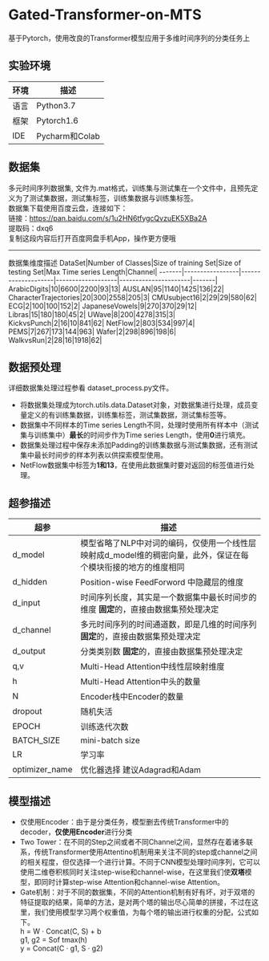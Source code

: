 # Gated-Transformer-on-MTS
基于Pytorch，使用改良的Transformer模型应用于多维时间序列的分类任务上

## 实验环境
环境|描述|
---|---------|
语言|Python3.7|
框架|Pytorch1.6|
IDE|Pycharm和Colab|

## 数据集
多元时间序列数据集, 文件为.mat格式，训练集与测试集在一个文件中，且预先定义为了测试集数据，测试集标签，训练集数据与训练集标签。 <br>
数据集下载使用百度云盘，连接如下：<br>
  链接：https://pan.baidu.com/s/1u2HN6tfygcQvzuEK5XBa2A <br> 
  提取码：dxq6 <br>
  复制这段内容后打开百度网盘手机App，操作更方便哦<br>

---

数据集维度描述
DataSet|Number of Classes|Size of training Set|Size of testing Set|Max Time series Length|Channel|
-------|-----------------|--------------------|-------------------|----------------------|-------|
ArabicDigits|10|6600|2200|93|13|
AUSLAN|95|1140|1425|136|22|
CharacterTrajectories|20|300|2558|205|3|
CMUsubject16|2|29|29|580|62|
ECG|2|100|100|152|2|
JapaneseVowels|9|270|370|29|12|
Libras|15|180|180|45|2|
UWave|8|200|4278|315|3|
KickvsPunch|2|16|10|841|62|
NetFlow|2|803|534|997|4|
PEMS|7|267|173|144|963|
Wafer|2|298|896|198|6|
WalkvsRun|2|28|16|1918|62|
 
## 数据预处理
详细数据集处理过程参看 dataset_process.py文件。<br>
- 将数据集处理成为torch.utils.data.Dataset对象，对数据集进行处理，成员变量定义的有训练集数据，训练集标签，测试集数据，测试集标签等。<br>
- 数据集中不同样本的Time series Length不同，处理时使用所有样本中（测试集与训练集中）**最长**的时间步作为Time series Length，使用**0**进行填充。<br>
- 数据集处理过程中保存未添加Padding的训练集数据与测试集数据，还有测试集中最长时间步的样本列表以供探索模型使用。<br>
- NetFlow数据集中标签为**1和13**，在使用此数据集时要对返回的标签值进行处理。<br>

## 超参描述
超参|描述|
----|---|
d_model|模型省略了NLP中对词的编码，仅使用一个线性层映射成d_model维的稠密向量，此外，保证在每个模块衔接的地方的维度相同|
d_hidden|Position-wise FeedForword 中隐藏层的维度| 
d_input|时间序列长度，其实是一个数据集中最长时间步的维度 **固定**的，直接由数据集预处理决定|
d_channel|多元时间序列的时间通道数，即是几维的时间序列 **固定**的，直接由数据集预处理决定|
d_output|分类类别数 **固定**的，直接由数据集预处理决定|
q,v|Multi-Head Attention中线性层映射维度|
h|Multi-Head Attention中头的数量|
N|Encoder栈中Encoder的数量|
dropout|随机失活|
EPOCH|训练迭代次数
BATCH_SIZE|mini-batch size|
LR|学习率|
optimizer_name|优化器选择 建议Adagrad和Adam|

## 模型描述
- 仅使用Encoder：由于是分类任务，模型删去传统Transformer中的decoder，**仅使用Encoder**进行分类
- Two Tower：在不同的Step之间或者不同Channel之间，显然存在着诸多联系，传统Transformer使用Attentino机制用来关注不同的step或channel之间的相关程度，但仅选择一个进行计算。不同于CNN模型处理时间序列，它可以使用二维卷积核同时关注step-wise和channel-wise，在这里我们使**双塔**模型，即同时计算step-wise Attention和channel-wise Attention。
- Gate机制：对于不同的数据集，不同的Attention机制有好有坏，对于双塔的特征提取的结果，简单的方法，是对两个塔的输出尽心简单的拼接，不过在这里，我们使用模型学习两个权重值，为每个塔的输出进行权重的分配，公式如下。<br>
                                                  h = W · Concat(C, S) + b <br>
                                                  g1, g2 = Sof tmax(h) <br>
                                                  y = Concat(C · g1, S · g2)<br>
                                                  
